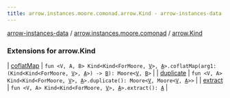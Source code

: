 ```yaml
---
title: arrow.instances.moore.comonad.arrow.Kind - arrow-instances-data
---
```


[arrow-instances-data](../../index.html) / [arrow.instances.moore.comonad](../index.html) / [arrow.Kind](./index.html)

### Extensions for arrow.Kind

| [coflatMap](coflat-map.html) | `fun <V, A, B> Kind<Kind<ForMoore, `[`V`](coflat-map.html#V)`>, `[`A`](coflat-map.html#A)`>.coflatMap(arg1: (Kind<Kind<ForMoore, `[`V`](coflat-map.html#V)`>, `[`A`](coflat-map.html#A)`>) -> `[`B`](coflat-map.html#B)`): Moore<`[`V`](coflat-map.html#V)`, `[`B`](coflat-map.html#B)`>` |
| [duplicate](duplicate.html) | `fun <V, A> Kind<Kind<ForMoore, `[`V`](duplicate.html#V)`>, `[`A`](duplicate.html#A)`>.duplicate(): Moore<`[`V`](duplicate.html#V)`, Moore<`[`V`](duplicate.html#V)`, `[`A`](duplicate.html#A)`>>` |
| [extract](extract.html) | `fun <V, A> Kind<Kind<ForMoore, `[`V`](extract.html#V)`>, `[`A`](extract.html#A)`>.extract(): `[`A`](extract.html#A) |

